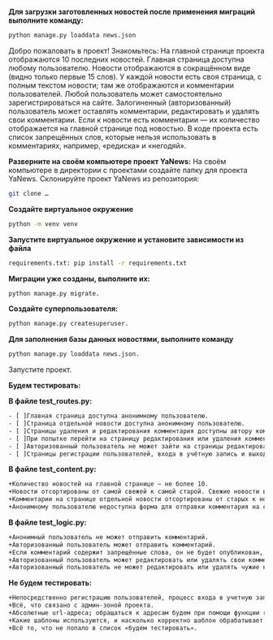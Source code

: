 **Для загрузки заготовленных новостей после применения миграций выполните команду:**
```bash
python manage.py loaddata news.json
```
Добро пожаловать в проект! Знакомьтесь:
На главной странице проекта отображаются 10 последних новостей. Главная страница доступна любому пользователю. Новости отображаются в сокращённом виде (видно только первые 15 слов).
У каждой новости есть своя страница, с полным текстом новости; там же отображаются и комментарии пользователей.
Любой пользователь может самостоятельно зарегистрироваться на сайте.
Залогиненный (авторизованный) пользователь может оставлять комментарии, редактировать и удалять свои комментарии.
Если к новости есть комментарии — их количество отображается на главной странице под новостью.
В коде проекта есть список запрещённых слов, которые нельзя использовать в комментариях, например, «редиска» и «негодяй».


**Разверните на своём компьютере проект YaNews:**
На своём компьютере в директории с проектами создайте папку для проекта YaNews.
Склонируйте проект YaNews из репозитория: 
```bash
git clone …
```
**Создайте виртуальное окружение**
```bash 
python -m venv venv
```
**Запустите виртуальное окружение и установите зависимости из файла**
```bash 
requirements.txt: pip install -r requirements.txt
```
**Миграции уже созданы, выполните их:**
```bash 
python manage.py migrate.
```
**Cоздайте суперпользователя:** 
```bash 
python manage.py createsuperuser.
```
**Для заполнения базы данных новостями, выполните команду**
```bash 
python manage.py loaddata news.json.
```
Запустите проект.


**Будем тестировать:**

**В файле test_routes.py:**
```bash 
- [ ]Главная страница доступна анонимному пользователю.
- [ ]Страница отдельной новости доступна анонимному пользователю.
- [ ]Страницы удаления и редактирования комментария доступны автору комментария.
- [ ]При попытке перейти на страницу редактирования или удаления комментария анонимный пользователь перенаправляется на страницу авторизации.
- [ ]Авторизованный пользователь не может зайти на страницы редактирования или удаления чужих комментариев (возвращается ошибка 404).
- [ ]Страницы регистрации пользователей, входа в учётную запись и выхода из неё доступны анонимным пользователям.
```
**В файле test_content.py:**
```bash 
+Количество новостей на главной странице — не более 10.
+Новости отсортированы от самой свежей к самой старой. Свежие новости в начале списка.
+Комментарии на странице отдельной новости отсортированы от старых к новым: старые в начале списка, новые — в конце.
+Анонимному пользователю недоступна форма для отправки комментария на странице отдельной новости, а авторизованному доступна.
```
**В файле test_logic.py:**
```bash 
+Анонимный пользователь не может отправить комментарий.
+Авторизованный пользователь может отправить комментарий.
+Если комментарий содержит запрещённые слова, он не будет опубликован, а форма вернёт ошибку.
+Авторизованный пользователь может редактировать или удалять свои комментарии.
+Авторизованный пользователь не может редактировать или удалять чужие комментарии.
```
**Не будем тестировать:**
```bash 
+Непосредственно регистрацию пользователей, процесс входа в учетную запись и выхода из неё.
+Всё, что связано с админ-зоной проекта.
+Абсолютные url-адреса; обращаться к адресам будем при помощи функции reverse('name').
+Какие шаблоны используются, и насколько корректно шаблон обрабатывает полученную от Django информацию. Например, если в шаблон передается список объектов, мы будем считать, что они выводятся все, а их сортировка не меняется.
+Всё то, что не попало в список «будем тестировать».
```
